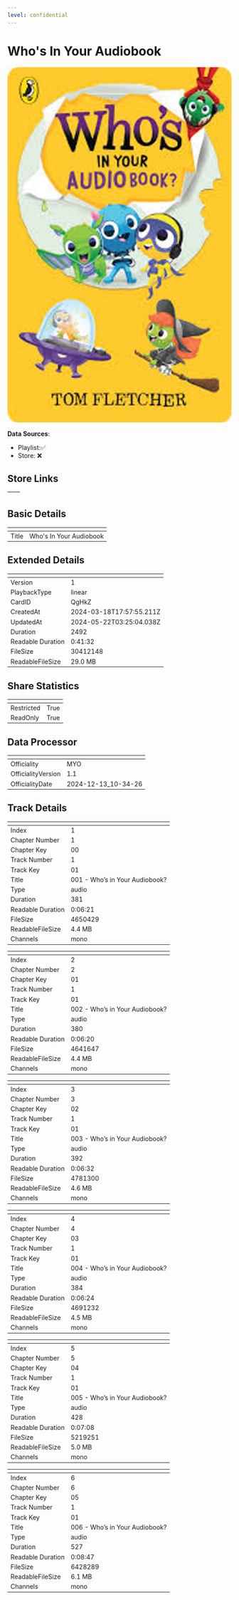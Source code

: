 ```yaml
---
level: confidential
---
```

# Who's In Your Audiobook

![card_[QgHkZ].png](../../img/cards/card_[QgHkZ].png)

**Data Sources**: 

- Playlist:✅
- Store: ❌


## Store Links

| <!-- --> | <!-- --> |
| - | - |


## Basic Details

| <!-- --> | <!-- --> |
| - | - |
| Title | Who's In Your Audiobook |


## Extended Details

| <!-- --> | <!-- --> |
| - | - |
| Version | 1 |
| PlaybackType | linear |
| CardID | QgHkZ |
| CreatedAt | 2024-03-18T17:57:55.211Z |
| UpdatedAt | 2024-05-22T03:25:04.038Z |
| Duration | 2492 |
| Readable Duration | 0:41:32 |
| FileSize | 30412148 |
| ReadableFileSize | 29.0 MB |


## Share Statistics

| <!-- --> | <!-- --> |
| - | - |
| Restricted | True |
| ReadOnly | True |


## Data Processor

| <!-- --> | <!-- --> |
| - | - |
| Officiality | MYO
| OfficialityVersion | 1.1
| OfficialityDate | 2024-12-13_10-34-26


## Track Details

| <!-- --> | <!-- --> |
| - | - |
| Index | 1 |
| Chapter Number | 1 |
| Chapter Key | 00 |
| Track Number | 1 |
| Track Key | 01 |
| Title | 001 - Who’s in Your Audiobook? |
| Type | audio |
| Duration | 381 |
| Readable Duration | 0:06:21 |
| FileSize | 4650429 |
| ReadableFileSize | 4.4 MB |
| Channels | mono |

| <!-- --> | <!-- --> |
| - | - |
| Index | 2 |
| Chapter Number | 2 |
| Chapter Key | 01 |
| Track Number | 1 |
| Track Key | 01 |
| Title | 002 - Who’s in Your Audiobook? |
| Type | audio |
| Duration | 380 |
| Readable Duration | 0:06:20 |
| FileSize | 4641647 |
| ReadableFileSize | 4.4 MB |
| Channels | mono |

| <!-- --> | <!-- --> |
| - | - |
| Index | 3 |
| Chapter Number | 3 |
| Chapter Key | 02 |
| Track Number | 1 |
| Track Key | 01 |
| Title | 003 - Who’s in Your Audiobook? |
| Type | audio |
| Duration | 392 |
| Readable Duration | 0:06:32 |
| FileSize | 4781300 |
| ReadableFileSize | 4.6 MB |
| Channels | mono |

| <!-- --> | <!-- --> |
| - | - |
| Index | 4 |
| Chapter Number | 4 |
| Chapter Key | 03 |
| Track Number | 1 |
| Track Key | 01 |
| Title | 004 - Who’s in Your Audiobook? |
| Type | audio |
| Duration | 384 |
| Readable Duration | 0:06:24 |
| FileSize | 4691232 |
| ReadableFileSize | 4.5 MB |
| Channels | mono |

| <!-- --> | <!-- --> |
| - | - |
| Index | 5 |
| Chapter Number | 5 |
| Chapter Key | 04 |
| Track Number | 1 |
| Track Key | 01 |
| Title | 005 - Who’s in Your Audiobook? |
| Type | audio |
| Duration | 428 |
| Readable Duration | 0:07:08 |
| FileSize | 5219251 |
| ReadableFileSize | 5.0 MB |
| Channels | mono |

| <!-- --> | <!-- --> |
| - | - |
| Index | 6 |
| Chapter Number | 6 |
| Chapter Key | 05 |
| Track Number | 1 |
| Track Key | 01 |
| Title | 006 - Who’s in Your Audiobook? |
| Type | audio |
| Duration | 527 |
| Readable Duration | 0:08:47 |
| FileSize | 6428289 |
| ReadableFileSize | 6.1 MB |
| Channels | mono |


